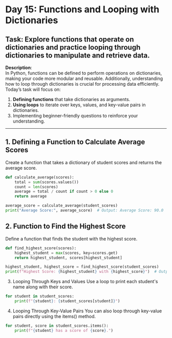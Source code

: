 # Day 15: Functions and Looping with Dictionaries

## **Task**: Explore functions that operate on dictionaries and practice looping through dictionaries to manipulate and retrieve data.

**Description**:  
In Python, functions can be defined to perform operations on dictionaries, making your code more modular and reusable. Additionally, understanding how to loop through dictionaries is crucial for processing data efficiently. Today’s task will focus on:

1. **Defining functions** that take dictionaries as arguments.
2. **Using loops** to iterate over keys, values, and key-value pairs in dictionaries.
3. Implementing beginner-friendly questions to reinforce your understanding.

---

##  1. Defining a Function to Calculate Average Scores
Create a function that takes a dictionary of student scores and returns the average score.

```python
def calculate_average(scores):
    total = sum(scores.values())
    count = len(scores)
    average = total / count if count > 0 else 0
    return average

average_score = calculate_average(student_scores)
print("Average Score:", average_score)  # Output: Average Score: 90.0
```

## 2. Function to Find the Highest Score
Define a function that finds the student with the highest score.

```python
def find_highest_score(scores):
    highest_student = max(scores, key=scores.get)
    return highest_student, scores[highest_student]

highest_student, highest_score = find_highest_score(student_scores)
print(f"Highest Score: {highest_student} with {highest_score}")  # Output: Highest Score: Diana with 92
```

3. Looping Through Keys and Values
Use a loop to print each student's name along with their score.

```python
for student in student_scores:
    print(f"{student}: {student_scores[student]}")
```

4. Looping Through Key-Value Pairs
You can also loop through key-value pairs directly using the items() method.

```python
for student, score in student_scores.items():
    print(f"{student} has a score of {score}.")
```

